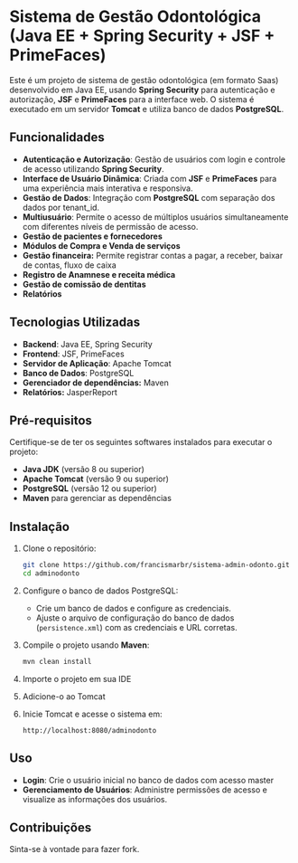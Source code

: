 # Sistema de Gestão Odontológica (Java EE + Spring Security + JSF + PrimeFaces)

Este é um projeto de sistema de gestão odontológica (em formato Saas) desenvolvido em Java EE, usando **Spring Security** para autenticação e autorização, **JSF** e **PrimeFaces** para a interface web. O sistema é executado em um servidor **Tomcat** e utiliza banco de dados **PostgreSQL**.

## Funcionalidades

- **Autenticação e Autorização**: Gestão de usuários com login e controle de acesso utilizando **Spring Security**.
- **Interface de Usuário Dinâmica**: Criada com **JSF** e **PrimeFaces** para uma experiência mais interativa e responsiva.
- **Gestão de Dados**: Integração com **PostgreSQL** com separação dos dados por tenant_id.
- **Multiusuário**: Permite o acesso de múltiplos usuários simultaneamente com diferentes níveis de permissão de acesso.
- **Gestão de pacientes e fornecedores**
- **Módulos de Compra e Venda de serviços**
- **Gestão financeira:** Permite registrar contas a pagar, a receber, baixar de contas, fluxo de caixa
- **Registro de Anamnese e receita médica**
- **Gestão de comissão de dentitas**
- **Relatórios**

## Tecnologias Utilizadas

- **Backend**: Java EE, Spring Security
- **Frontend**: JSF, PrimeFaces
- **Servidor de Aplicação**: Apache Tomcat
- **Banco de Dados**: PostgreSQL 
- **Gerenciador de dependências:** Maven
- **Relatórios:** JasperReport

## Pré-requisitos

Certifique-se de ter os seguintes softwares instalados para executar o projeto:

- **Java JDK** (versão 8 ou superior)
- **Apache Tomcat** (versão 9 ou superior)
- **PostgreSQL** (versão 12 ou superior)
- **Maven** para gerenciar as dependências

## Instalação

1. Clone o repositório:
   ```bash
   git clone https://github.com/francismarbr/sistema-admin-odonto.git
   cd adminodonto
   ```

2. Configure o banco de dados PostgreSQL:
   - Crie um banco de dados e configure as credenciais.
   - Ajuste o arquivo de configuração do banco de dados (`persistence.xml`) com as credenciais e URL corretas.

3. Compile o projeto usando **Maven**:
   ```bash
   mvn clean install
   ```

4. Importe o projeto em sua IDE

5. Adicione-o ao Tomcat

6. Inicie Tomcat e acesse o sistema em:
   ```
   http://localhost:8080/adminodonto
   ```

## Uso

- **Login**: Crie o usuário inicial no banco de dados com acesso master
- **Gerenciamento de Usuários**: Administre permissões de acesso e visualize as informações dos usuários.

## Contribuições

Sinta-se à vontade para fazer fork.
